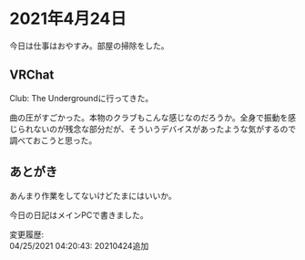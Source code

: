 # 2021年4月24日

今日は仕事はおやすみ。部屋の掃除をした。

## VRChat

Club: The Undergroundに行ってきた。

曲の圧がすごかった。本物のクラブもこんな感じなのだろうか。全身で振動を感じられないのが残念な部分だが、そういうデバイスがあったような気がするので調べておこうと思った。

## あとがき

あんまり作業をしてないけどたまにはいいか。

今日の日記はメインPCで書きました。

変更履歴:  
04/25/2021 04:20:43: 20210424追加  
